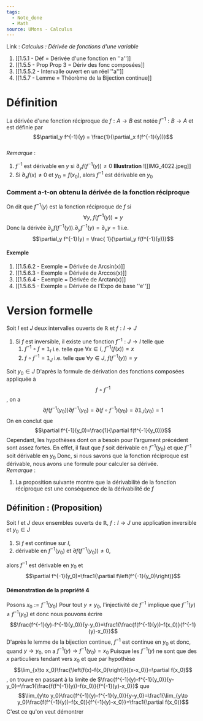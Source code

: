 ```yaml
---
tags:
  - Note_done
  - Math
source: UMons - Calculus
---
```


Link :
_Calculus : Dérivée de fonctions d'une variable_
1. [[1.5.1 - Déf = Dérivée d'une fonction en ''a'']]
2. [[1.5.5 - Prop Prop 3 = Dériv des fonc composées]]
3. [[1.5.5.2 - Intervalle ouvert en un réel ''a'']]
4. [[1.5.7 - Lemme = Théorème de la Bijection continue]]

# Définition
La dérivée d'une fonction réciproque de $f : A \to B$ est notée $f^{-1} : B \to A$ et est définie par $$\partial_y f^{-1}(y) = \frac{1}{\partial_x f(f^{-1}(y))}$$ 
\
_Remarque_ :
1. $f^{-1}$ est dérivable en $y$ si $\partial_y f(f^{-1}(y)) \neq 0$ 
**Illustration** 
![[IMG_4022.jpeg]]
2. Si $\partial_x f(x) \neq 0$ et $y_0 = f(x_0)$, alors $f^{-1}$ est dérivable en $y_0$  
### Comment a-t-on obtenu la dérivée de la fonction réciproque
On dit que $f^{-1}(y)$ est la fonction réciproque de $f$ si $$\forall y,\ f(f^{-1}(y))=y$$ 
Donc la dérivée $\partial_y f(f^{-1}(y)). \partial_y f^{-1}(y) = \partial_y y = 1$ i.e. $$\partial_y f^{-1}(y) = \frac{ 1}{\partial_y f(f^{-1}(y))}$$
#### Exemple 
1. [[1.5.6.2 - Exemple = Dérivée de Arcsin(x)]]
2. [[1.5.6.3 - Exemple = Dérivée de Arccos(x)]]
3. [[1.5.6.4 - Exemple = Dérivée de Arctan(x)]]
4. [[1.5.6.5 - Exemple = Dérivée de l'Expo de base ''e'']]

# Version formelle
Soit $I$ est $J$ deux intervalles ouverts de $\mathbb{R}$ et $f : I \to J$ 
1. Si $f$ est inversible, il existe une fonction $f^{-1} : J \to I$ telle que 
	1. $f^{-1} \circ f = \mathbb{1}_I$ i.e. telle que $\forall x \in I,\ f^{-1}(f(x)) = x$ 
	2. $f \circ f^{-1} = \mathbb{1}_J$ i.e. telle que $\forall y \in J,\ f(f^{-1}(y)) = y$

Soit $y_0 \in J$ 
D'après la formule de dérivation des fonctions composées appliquée à $$f \circ f^{-1}$$, on a $$\partial f\left(f^{-1}(y_0)\right)\partial f^{-1}(y_0)=\partial\left(f\circ f^{-1}\right)(y_0)=\partial\mathbb{1}_J(y_0)=1$$
On en conclut que $$\partial f^{-1}(y_0)=\frac{1}{\partial f(f^{-1}(y_0))}$$ 
Cependant, les hypothèses dont on a besoin pour l’argument précédent sont assez fortes. En effet, il faut que $f$ soit dérivable en $f^{-1}(y_0)$ et que $f^{-1}$ soit dérivable en $y_0$ 
Donc, si nous savons que la fonction réciproque est dérivable, nous avons une formule pour calculer sa dérivée. 
\
_Remarque_ :
1. La proposition suivante montre que la dérivabilité de la fonction réciproque est une conséquence de la dérivabilité de $f$ 

## Définition : (Proposition)
Soit $I$ et $J$ deux ensembles ouverts de $\mathbb{R},\ f : I\to J$ une application inversible et $y_0 \in J$ 
1. Si $f$ est continue sur $I$, 
2. dérivable en $f^{-1}(y_0)$ et $\partial f(f^{-1}(y_0)) \neq 0$, 

alors $f^{-1}$ est dérivable en $y_0$ et $$\partial f^{-1}(y_0)=\frac1{\partial f\left(f^{-1}(y_0)\right)}$$
#### Démonstration de la propriété 4
Posons $x_0 := f^{-1}(y_0)$
Pour tout $y \neq y_0$, l'injectivité de $f^{-1}$ implique que $f^{-1}(y) \neq f^{-1}(y_0)$ et donc nous pouvons écrire $$\frac{f^{-1}(y)-f^{-1}(y_0)}{y-y_0}=\frac1{\frac{f(f^{-1}(y))-f(x_0)}{f^{-1}(y)-x_0}}$$
D'après le lemme de la bijection continue, $f^{-1}$ est continue en $y_0$ et donc, quand $y \to y_0$, on a $f^{-1}(y) \to f^{-1}(y_0) = x_0$ 
Puisque les $f^{-1}(y)$ ne sont que des $x$ particuliers tendant vers $x_0$ et que par hypothèse $$\lim_{x\to x_0}\frac{\left(f(x)-f(x_0)\right)}{(x-x_0)}=\partial f(x_0)$$, on trouve en passant à la limite de $\frac{f^{-1}(y)-f^{-1}(y_0)}{y-y_0}=\frac1{\frac{f(f^{-1}(y))-f(x_0)}{f^{-1}(y)-x_0}}$
que $$\lim_{y\to y_0}\frac{f^{-1}(y)-f^{-1}(y_0)}{y-y_0}=\frac1{\lim_{y\to y_0}\frac{f(f^{-1}(y))-f(x_0)}{f^{-1}(y)-x_0}}=\frac1{\partial f(x_0)}$$
C'est ce qu'on veut démontrer
